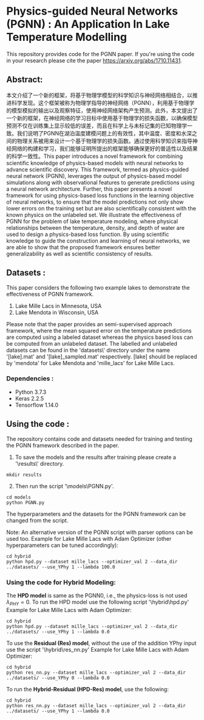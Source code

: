 # Physics-guided Neural Networks (PGNN) : An Application In Lake Temperature Modelling

This repository provides code for the PGNN paper. If you're using the code in your research please cite the paper https://arxiv.org/abs/1710.11431.

## Abstract:
本文介绍了一个新的框架，将基于物理学模型的科学知识与神经网络相结合，以推进科学发现。这个框架被称为物理学指导的神经网络（PGNN），利用基于物理学的模型模拟的输出以及观察特征，使用神经网络架构产生预测。此外，本文提出了一个新的框架，在神经网络的学习目标中使用基于物理学的损失函数，以确保模型预测不仅在训练集上显示较低的误差，而且在科学上与未标记集的已知物理学一致。我们说明了PGNN在湖泊温度建模问题上的有效性，其中温度、密度和水深之间的物理关系被用来设计一个基于物理学的损失函数。通过使用科学知识来指导神经网络的构建和学习，我们能够证明所提出的框架能够确保更好的普适性以及结果的科学一致性。This paper introduces a novel framework for combining scientific knowledge of physics-based models with neural networks to advance scientific discovery. This framework, termed as physics-guided neural network (PGNN), leverages the output of physics-based model simulations along with observational features to generate predictions using a neural network architecture. Further, this paper presents a novel framework for using physics-based loss functions in the learning objective of neural networks, to ensure that the model predictions not only show lower errors on the training set but are also scientifically consistent with the known physics on the unlabeled set. We illustrate the effectiveness of PGNN for the problem of lake temperature modeling, where physical relationships between the temperature, density, and depth of water are used to design a physics-based loss function. By using scientific knowledge to guide the construction and learning of neural networks, we are able to show that the proposed framework ensures better generalizability as well as scientific consistency of results.


## Datasets :
This paper considers the following two example lakes to demonstrate the effectiveness of PGNN framework.
1. Lake Mille Lacs in Minnesota, USA
2. Lake Mendota in Wisconsin, USA

Please note that the paper provides an semi-supervised approach framework, where the mean squared error on the temperature predictions are computed using a labeled dataset whereas the physics based loss can be computed from an unlabeled dataset. The labelled and unlabeled datasets can be found in the 'datasets\\' directory under the name '[lake].mat' and '[lake]\_sampled.mat' respectively. [lake] should be replaced by 'mendota' for Lake Mendota and 'mille_lacs' for Lake Mille Lacs.


### Dependencies :

* Python 3.7.3
* Keras 2.2.5
* Tensorflow 1.14.0

## Using the code :

The repository contains code and datasets needed for training and testing the PGNN framework described in the paper.

1. To save the models and the results after training please create a '\results\\' directory. 
```
mkdir results
```
2. Then run the script '\models\PGNN.py'. 
```
cd models
python PGNN.py
```
The hyperparameters and the datasets for the PGNN framework can be changed from the script.

Note: An alternative version of the PGNN script with parser options can be used too. 
Example for Lake Mille Lacs with Adam Optimizer (other hyperparameters can be tuned accordingly):
```
cd hybrid
python hpd.py --dataset mille_lacs --optimizer_val 2 --data_dir ../datasets/ --use_YPhy 1 --lambda 100.0
```


### Using the code for Hybrid Modeling:

The **HPD model** is same as the PGNN0, i.e., the physics-loss is not used $\lambda_{PHY}=0$. To run the HPD model use the following script '\hybrid\hpd.py'
Example for Lake Mille Lacs with Adam Optimizer:
```
cd hybrid
python hpd.py --dataset mille_lacs --optimizer_val 2 --data_dir ../datasets/ --use_YPhy 1 --lambda 0.0
```

To use the **Residual (Res) model**, without the use of the addition YPhy input use the script '\hybrid\res_nn.py'
Example for Lake Mille Lacs with Adam Optimizer:
```
cd hybrid
python res_nn.py --dataset mille_lacs --optimizer_val 2 --data_dir ../datasets/ --use_YPhy 0 --lambda 0.0
```

To run the **Hybrid-Residual (HPD-Res) model**, use the following:
```
cd hybrid
python res_nn.py --dataset mille_lacs --optimizer_val 2 --data_dir ../datasets/ --use_YPhy 1 --lambda 0.0
```
